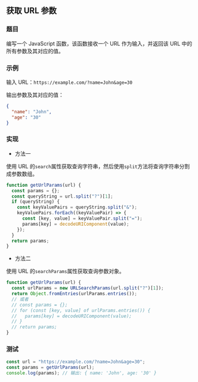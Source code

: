 ## 获取 URL 参数

### 题目

编写一个 JavaScript 函数，该函数接收一个 URL 作为输入，并返回该 URL 中的所有参数及其对应的值。

### 示例

输入 URL：`https://example.com/?name=John&age=30`

输出参数及其对应的值：

```json
{
  "name": "John",
  "age": "30"
}
```

### 实现

- 方法一

使用 URL 的`search`属性获取查询字符串，然后使用`split`方法将查询字符串分割成参数数组。

```js
function getUrlParams(url) {
  const params = {};
  const queryString = url.split("?")[1];
  if (queryString) {
    const keyValuePairs = queryString.split("&");
    keyValuePairs.forEach((keyValuePair) => {
      const [key, value] = keyValuePair.split("=");
      params[key] = decodeURIComponent(value);
    });
  }
  return params;
}
```

- 方法二

使用 URL 的`searchParams`属性获取查询参数对象。

```js
function getUrlParams(url) {
  const urlParams = new URLSearchParams(url.split("?")[1]);
  return Object.fromEntries(urlParams.entries());
  // 或者
  // const params = {};
  // for (const [key, value] of urlParams.entries()) {
  //   params[key] = decodeURIComponent(value);
  // }
  // return params;
}
```

### 测试

```js
const url = "https://example.com/?name=John&age=30";
const params = getUrlParams(url);
console.log(params); // 输出: { name: 'John', age: '30' }
```
